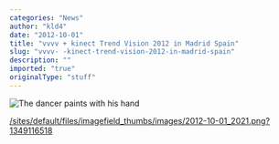 ```yaml
---
categories: "News"
author: "kld4"
date: "2012-10-01"
title: "vvvv + kinect Trend Vision 2012 in Madrid Spain"
slug: "vvvv- -kinect-trend-vision-2012-in-madrid-spain"
description: ""
imported: "true"
originalType: "stuff"
---
```



![The dancer paints with his hand](2012-10-01_2021.png) 

 [/sites/default/files/imagefield_thumbs/images/2012-10-01_2021.png?1349116518](/sites/default/files/imagefield_thumbs/images/2012-10-01_2021.png?1349116518)